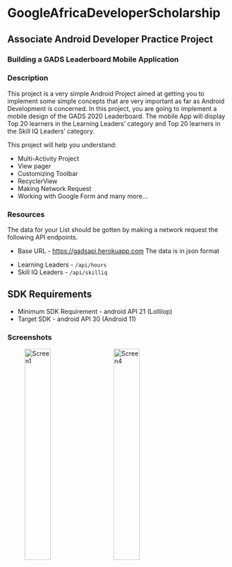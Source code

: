# GoogleAfricaDeveloperScholarship

## Associate Android Developer Practice Project

### Building a GADS Leaderboard Mobile Application

### Description
This project is a very simple Android Project aimed at getting you to implement some simple concepts that are very important as far as Android Development is concerned.
In this project, you are going to implement a mobile design of the GADS 2020 Leaderboard.
The mobile App will display Top 20 learners in the Learning Leaders’ category and Top 20 learners in the Skill IQ Leaders’ category.

This project will help you understand:

* Multi-Activity Project
* View pager
* Customizing Toolbar
* RecyclerView
* Making Network Request
* Working with Google Form and many more...

### Resources
The data  for your List should be gotten by making a network request the following API endpoints.
* Base URL - https://gadsapi.herokuapp.com
The data is in json format
- Learning Leaders - `/api/hours`
- Skill IQ Leaders - `/api/skilliq`

## SDK Requirements
- Minimum SDK Requirement - android API 21 (Lollilop)
- Target SDK - android API 30 (Android 11)

### Screenshots

<ul>
<img src="https://github.com/segunfrancis/Top-Learner/blob/master/screenshots/Screenshot_20200912-003559_Top%20Learner.jpg" width="35%" alt="Screen1" hspace="15">
<img src="https://github.com/segunfrancis/Top-Learner/blob/master/screenshots/Screenshot_20200911-235140_Top%20Learner.jpg" width="35%" alt="Screen4" hspace="15">
</ul>

